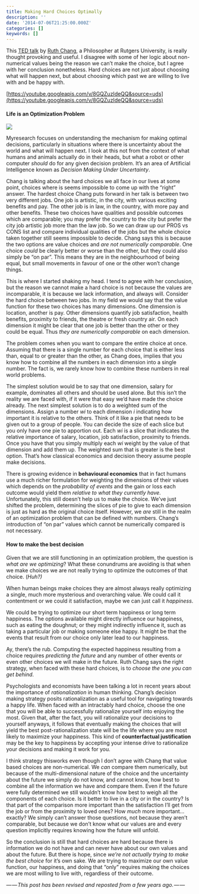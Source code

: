 ```yaml
---
title: Making Hard Choices Optimally
description: ''
date: '2014-07-06T21:25:00.000Z'
categories: []
keywords: []
---
```


This [TED talk](https://youtube.googleapis.com/v/8GQZuzIdeQQ&source=uds) by [Ruth Chang](http://ruthchang.net/), a Philosopher at Rutgers University, is really thought provoking and useful. I disagree with some of her logic about non-numerical values being the reason we can’t make the choice, but I agree with her conclusion nonetheless. Hard choices are not just about choosing what will happen next, but about choosing which past we are willing to live with and be happy with.

[https://youtube.googleapis.com/v/8GQZuzIdeQQ&source=uds](https://youtube.googleapis.com/v/8GQZuzIdeQQ&source=uds)

#### Life is an Optimization Problem

![](/assets/0__mAoi5EehMA710bA5.png)

Myresearch focuses on understanding the mechanism for making optimal decisions, particularly in situations where there is uncertainty about the world and what will happen next. I look at this not from the context of what humans and animals actually do in their heads, but what a robot or other computer _should_ do for any given decision problem. It’s an area of Artificial Intelligence known as _Decision Making Under Uncertainty_.  
  
Chang is talking about the hard choices we all face in our lives at some point, choices where is seems impossible to come up with the “right” answer. The hardest choice Chang puts forward in her talk is between two very different jobs. One job is artistic, in the city, with various exciting benefits and pay. The other job is in law, in the country, with more pay and other benefits. These two choices have qualities and possible outcomes which are comparable; you may prefer the country to the city but prefer the city job artistic job more than the law job. So we can draw up our PROS vs CONS list and compare individual qualities of the jobs but the whole choice taken together still seems impossible to decide. Chang says this is because the two options are value choices and _are not numerically comparable_. One choice _could_ be clearly better or worse than the other, but they could also simply be “on par”. This means they are in the neighbourhood of being equal, but small movements in favour of one or the other won’t change things.

This is where I started shaking my head. I tend to agree with her conclusion, but the reason we cannot make a hard choice is not because the values are incomparable, it is because we lack information, and always will. Consider the hard choice between two jobs. In my field we would say that the value function for these two choices has many dimensions. One dimension is location, another is pay. Other dimensions quantify job satisfaction, health benefits, proximity to friends, the theatre or fresh country air. On each dimension it might be clear that one job is better than the other or they could be equal. Thus _they are numerically comparable_ on each dimension.  
  
The problem comes when you want to compare the entire choice at once. Assuming that there is a single number for each choice that is either less than, equal to or greater than the other, as Chang does, implies that you know how to combine all the numbers in each dimension into a single number. The fact is, we rarely know how to combine these numbers in real world problems.

The simplest solution would be to say that one dimension, salary for example, dominates all others and should be used alone. But this isn’t the reality we are faced with, if it were that easy we’d have made the choice already. The next simplest solution is to do a weighted sum of the dimensions. Assign a number _wi_ to each dimension _i_ indicating how important it is relative to the others. Think of it like a pie that needs to be given out to a group of people. You can decide the size of each slice but you only have one pie to apportion out. Each _wi_ is a slice that indicates the relative importance of salary, location, job satisfaction, proximity to friends. Once you have that you simply multiply each _wi_ weight by the value of that dimension and add them up. The weighted sum that is greater is the best option. That’s how classical economics and decision theory assume people make decisions.  
  
There is growing evidence in **behavioural economics** that in fact humans use a much richer formulation for weighting the dimensions of their values which depends on the _probability of events_ and the gain or loss each outcome would yield them _relative to what they currently have_. Unfortunately, this still doesn’t help us to make the choice. We’ve just shifted the problem, determining the slices of pie to give to each dimension is just as hard as the original choice itself. However, we _are_ still in the realm of an optimization problem that can be defined with numbers. Chang’s introduction of “on par” values which cannot be numerically compared is not necessary.

#### How to make the best decision

Given that we are still functioning in an optimization problem, the question is _what are we optimizing_? What these conundrums are avoiding is that when we make choices we are not really trying to optimize the outcomes of that choice. (_Huh?)_

When human beings make choices they are almost always really optimizing a single, much more mysterious and overarching value. We could call it contentment or we could it satisfaction, maybe we can just call it _happiness_.

We could be trying to optimize our short term happiness or long term happiness. The options available might directly influence our happiness, such as eating the doughnut; or they might indirectly influence it, such as taking a particular job or making someone else happy. It might be that the events that result from our choice only later lead to our happiness.

Ay, there’s the rub. Computing the expected happiness resulting from a choice requires _predicting the future_ and any number of other events or even other choices we will make in the future. Ruth Chang says the right strategy, when faced with these hard choices, is to _choose the one you can get behind_.

Psychologists and economists have been talking a lot in recent years about the importance of _rationalization_ in human thinking. Chang’s decision making strategy posits rationalization as a useful tool for navigating towards a happy life. When faced with an intractably hard choice, choose the one that you will be able to successfully rationalize yourself into enjoying the most. Given that, after the fact, you will rationalize your decisions to yourself anyways, it follows that eventually making the choices that will yield the best post-rationalization state will be the life where you are most likely to maximize your happiness. This kind of **counterfactual justification** may be the key to happiness by accepting your intense drive to rationalize your decisions and making it work for you.

I think strategy thisworks even though I don’t agree with Chang that value based choices are non-numerical. We _can_ compare them numerically, but because of the multi-dimensional nature of the choice and the uncertainty about the future we simply do not know, and cannot know, how best to combine all the information we have and compare them. Even if the future were fully determined we still wouldn’t know how best to weigh all the components of each choice. Is it better to live in a city or in the country? Is that part of the comparison more important than the satisfaction I’ll get from the job or from the proximity to loved ones? How _much_ more important…exactly? We simply can’t answer those questions, not because they aren’t comparable, but because we don’t know what our values are and every question implicitly requires knowing how the future will unfold.

So the conclusion is still that hard choices are hard because there is information we do not have and can never have about our own values and about the future. But there is hope, since _we’re not actually trying to make the best choice_ for it’s own sake. We are trying to maximize our own value function, our happiness, and doing that “only” requires making the choices we are most willing to live with, regardless of their outcome.

_— — This post has been revised and reposted from a few years ago. — —_
